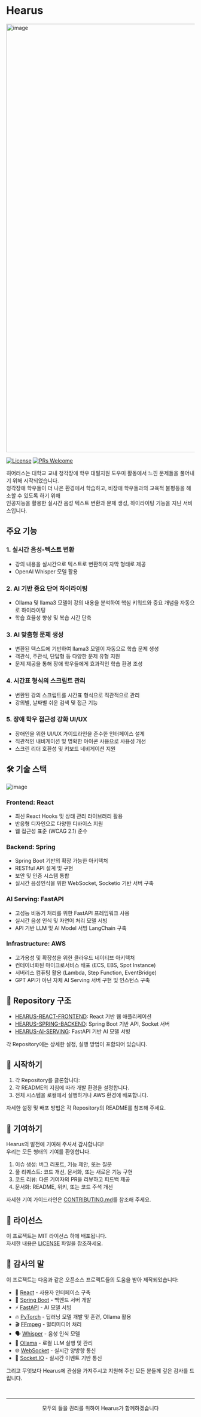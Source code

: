 # Hearus

<img width="1144" alt="image" src="https://github.com/user-attachments/assets/34d51edf-05d5-4199-9373-547510c51540">

</br>

[![License](https://img.shields.io/badge/License-MIT-blue.svg)](https://opensource.org/licenses/MIT)
[![PRs Welcome](https://img.shields.io/badge/PRs-welcome-brightgreen.svg)](http://makeapullrequest.com)

히어러스는 대학교 교내 청각장애 학우 대필지원 도우미 활동에서 느낀 문제들을 풀어내기 위해 시작되었습니다. </br>
청각장애 학우들이 더 나은 환경에서 학습하고, 비장애 학우들과의 교육적 불평등을 해소할 수 있도록 하기 위해 </br>
인공지능을 활용한 실시간 음성 텍스트 변환과 문제 생성, 하이라이팅 기능을 지닌 서비스입니다.

## 주요 기능

### 1. 실시간 음성-텍스트 변환
- 강의 내용을 실시간으로 텍스트로 변환하여 자막 형태로 제공
- OpenAI Whisper 모델 활용

### 2. AI 기반 중요 단어 하이라이팅
- Ollama 및 llama3 모델이 강의 내용을 분석하여 핵심 키워드와 중요 개념을 자동으로 하이라이팅
- 학습 효율성 향상 및 복습 시간 단축

### 3. AI 맞춤형 문제 생성
- 변환된 텍스트에 기반하여 llama3 모델이 자동으로 학습 문제 생성
- 객관식, 주관식, 단답형 등 다양한 문제 유형 지원
- 문제 제공을 통해 장애 학우들에게 효과적인 학습 환경 조성

### 4. 시간표 형식의 스크립트 관리
- 변환된 강의 스크립트를 시간표 형식으로 직관적으로 관리
- 강의별, 날짜별 쉬운 검색 및 접근 기능

### 5. 장애 학우 접근성 강화 UI/UX
- 장애인을 위한 UI/UX 가이드라인을 준수한 인터페이스 설계
- 직관적인 내비게이션 및 명확한 아이콘 사용으로 사용성 개선
- 스크린 리더 호환성 및 키보드 네비게이션 지원

## 🛠 기술 스택
![image](https://github.com/user-attachments/assets/25b93d80-f06d-4486-8da0-6724bc4b7d32)

### Frontend: React
- 최신 React Hooks 및 상태 관리 라이브러리 활용
- 반응형 디자인으로 다양한 디바이스 지원
- 웹 접근성 표준 (WCAG 2.1) 준수

### Backend: Spring
- Spring Boot 기반의 확장 가능한 아키텍처
- RESTful API 설계 및 구현
- 보안 및 인증 시스템 통합
- 실시간 음성인식을 위한 WebSocket, Socketio 기반 서버 구축

### AI Serving: FastAPI
- 고성능 비동기 처리를 위한 FastAPI 프레임워크 사용
- 실시간 음성 인식 및 자연어 처리 모델 서빙
- API 기반 LLM 및 AI Model 서빙 LangChain 구축

### Infrastructure: AWS
- 고가용성 및 확장성을 위한 클라우드 네이티브 아키텍처
- 컨테이너화된 마이크로서비스 배포 (ECS, EBS, Spot Instance)
- 서버리스 컴퓨팅 활용 (Lambda, Step Function, EventBridge)
- GPT API가 아닌 자체 AI Serving 서버 구현 및 인스턴스 구축

## 📁 Repository 구조

- [HEARUS-REACT-FRONTEND](https://github.com/TEAM-Hearus/HEARUS-REACT-FRONTEND): React 기반 웹 애플리케이션
- [HEARUS-SPRING-BACKEND](https://github.com/TEAM-Hearus/HEARUS-SPRING-BACKEND): Spring Boot 기반 API, Socket 서버
- [HEARUS-AI-SERVING](https://github.com/TEAM-Hearus/HEARUS-AI-SERVING): FastAPI 기반 AI 모델 서빙

각 Repository에는 상세한 설정, 실행 방법이 포함되어 있습니다.

## 🚀 시작하기

1. 각 Repository를 클론합니다:
2. 각 README의 지침에 따라 개발 환경을 설정합니다.
3. 전체 시스템을 로컬에서 실행하거나 AWS 환경에 배포합니다.

자세한 설정 및 배포 방법은 각 Repository의 README를 참조해 주세요.

## 🤝 기여하기

Hearus의 발전에 기여해 주셔서 감사합니다!
</br>
우리는 모든 형태의 기여를 환영합니다.

1. 이슈 생성: 버그 리포트, 기능 제안, 또는 질문
2. 풀 리퀘스트: 코드 개선, 문서화, 또는 새로운 기능 구현
3. 코드 리뷰: 다른 기여자의 PR을 리뷰하고 피드백 제공
4. 문서화: README, 위키, 또는 코드 주석 개선

자세한 기여 가이드라인은 [CONTRIBUTING.md](https://github.com/TEAM-Hearus/.github/blob/main/CONTRIBUTING.md)를 참조해 주세요.

## 📄 라이선스

이 프로젝트는 MIT 라이선스 하에 배포됩니다. 
</br>
자세한 내용은 [LICENSE](https://github.com/TEAM-Hearus/.github/blob/main/LICENSE) 파일을 참조하세요.

<!--
## 📊 프로젝트 현황

![GitHub stars](https://img.shields.io/github/stars/TEAM-Hearus/HEARUS-REACT-FRONTEND?style=social)
![GitHub forks](https://img.shields.io/github/forks/TEAM-Hearus/HEARUS-REACT-FRONTEND?style=social)
![GitHub pull requests](https://img.shields.io/github/issues-pr/TEAM-Hearus/HEARUS-REACT-FRONTEND)
</br>
![GitHub stars](https://img.shields.io/github/stars/TEAM-Hearus/HEARUS-SPRING-BACKEND?style=social)
![GitHub forks](https://img.shields.io/github/forks/TEAM-Hearus/HEARUS-SPRING-BACKEND?style=social)
![GitHub pull requests](https://img.shields.io/github/issues-pr/TEAM-Hearus/HEARUS-SPRING-BACKEND)
</br>
![GitHub stars](https://img.shields.io/github/stars/TEAM-Hearus/HEARUS-AI-SERVING?style=social)
![GitHub forks](https://img.shields.io/github/forks/TEAM-Hearus/HEARUS-AI-SERVING?style=social)
![GitHub pull requests](https://img.shields.io/github/issues-pr/TEAM-Hearus/HEARUS-AI-SERVING)

-->

## 🙏 감사의 말

이 프로젝트는 다음과 같은 오픈소스 프로젝트들의 도움을 받아 제작되었습니다:

- 🔵 [React](https://reactjs.org/) - 사용자 인터페이스 구축
- 🍃 [Spring Boot](https://spring.io/projects/spring-boot) - 백엔드 서버 개발
- ⚡ [FastAPI](https://fastapi.tiangolo.com/) - AI 모델 서빙
- 🔥 [PyTorch](https://pytorch.org/) - 딥러닝 모델 개발 및 훈련, Ollama 활용
- 🎬 [FFmpeg](https://ffmpeg.org/) - 멀티미디어 처리
- 🗣️ [Whisper](https://github.com/openai/whisper) - 음성 인식 모델
- 🦙 [Ollama](https://ollama.ai/) - 로컬 LLM 실행 및 관리
- 🌐 [WebSocket](https://developer.mozilla.org/en-US/docs/Web/API/WebSockets_API) - 실시간 양방향 통신
- 🔌 [Socket.IO](https://socket.io/) - 실시간 이벤트 기반 통신

그리고 무엇보다 Hearus에 관심을 가져주시고 지원해 주신 모든 분들께 깊은 감사를 드립니다.

</br>

---

<p align="center">
모두의 들을 권리를 위하여 Hearus가 함께하겠습니다
</p>
